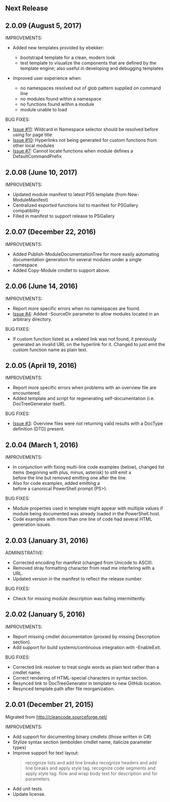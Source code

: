 ## Next Release

## 2.0.09 (August 5, 2017)

IMPROVEMENTS:
  - Added new templates provided by ebekker:
    + bootstrap4 template for a clean, modern look
	+ test template to visualize the components that are defined by the template engine; also useful in developing and debugging templates

  - Improved user experience when:
    + no namespaces resolved out of glob pattern supplied on command line
    + no modules found within a namespace
    + no functions found within a module
    + module unable to load

BUG FIXES:
  - [Issue #11](https://github.com/msorens/DocTreeGenerator/issues/11): Wildcard in Namespace selector should be resolved before using for page title
  - [Issue #10](https://github.com/msorens/DocTreeGenerator/issues/10): Hyperlinks not being generated for custom functions from other local modules
  - [Issue #7](https://github.com/msorens/DocTreeGenerator/issues/7): Cannot locate functions when module defines a DefaultCommandPrefix


## 2.0.08 (June 10, 2017)

IMPROVEMENTS:
  - Updated module manifest to latest PS5 template (from New-ModuleManifest)
  - Centralized exported functions list to manifest for PSGallery compatibility
  - Filled in manifest to support release to PSGallery


## 2.0.07 (December 22, 2016)

IMPROVEMENTS:
  - Added Publish-ModuleDocumentationTree for more easily automating
    documentation generation for several modules under a single namespace.
  - Added Copy-Module cmdlet to support above.


## 2.0.06 (June 14, 2016)

IMPROVEMENTS:
  - Report more specific errors when no namespaces are found.
  - [Issue #4](https://github.com/msorens/DocTreeGenerator/issues/4): Added -SourceDir parameter to allow  modules located in an arbitrary directory.


BUG FIXES:
  - If custom function listed as a related link was not found, it previously
    generated an invalid URL on the hyperlink for it.
	Changed to just emit the custom function name as plain text.


## 2.0.05 (April 19, 2016)

IMPROVEMENTS:
  - Report more specific errors when problems with an overview file are encountered.
  - Added template and script for regenerating self-documentation (i.e. DocTreeGenerator itself).

BUG FIXES:
  - [Issue #3](https://github.com/msorens/DocTreeGenerator/issues/3): Overview files were not returning valid results with a DocType definition (DTD) present.



## 2.0.04 (March 1, 2016)

IMPROVEMENTS:
  - In conjunction with fixing multi-line code examples (below),
    changed list items (beginning with plus, minus, asterisk) to still
	emit a <br> before the line but removed emitting one after the line.
  - Also for code examples, added emitting a <br> before a canonical
    PowerShell prompt (PS>).

BUG FIXES:
  - Module properties used in template might appear with multiple values
    if module being documented was already loaded in the PowerShell host.
  - Code examples with more than one line of code had several HTML generation
    issues. 


## 2.0.03 (January 31, 2016)

ADMINISTRATIVE:
  - Corrected encoding for manifest (changed from Unicode to ASCII).
  - Removed stray formatting character from read me interfering with a URL.
  - Updated version in the manifest to reflect the release number.

BUG FIXES:
  - Check for missing module description was failing intermittently.


## 2.0.02 (January 5, 2016)

IMPROVEMENTS:
  - Report missing cmdlet documentation (proxied by missing Description section).
  - Add support for build systems/continuous integration with -EnableExit.

BUG FIXES:
  - Corrected link resolver to treat single words as plain text rather than a cmdlet name.
  - Correct rendering of HTML-special characters in syntax section.
  - Resynced link to DocTreeGenerator in template to new GitHub location.
  - Resynced template path after file reorganization.



## 2.0.01 (December 21, 2015)

Migrated from http://cleancode.sourceforge.net/

IMPROVEMENTS:
  - Add support for documenting binary cmdlets (those written in C#)
  - Stylize syntax section (embolden cmdlet name, italicize parameter types)
  - Improve support for text layout:
    > recognize lists and add line breaks
	> recognize headers and add line breaks and apply style tag.
	> recognize code segments and apply style tag.
	> flow and wrap body text for description and for parameters.
  - Add unit tests.
  - Update license.

